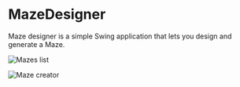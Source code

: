 MazeDesigner
============

Maze designer is a simple Swing application that lets you design and generate a Maze.


![Mazes list](https://www.dropbox.com/s/b3a8v05iruwhn8h/screen2.png)

![Maze creator](https://www.dropbox.com/s/nj5trtjztdfeg1x/screen1.png)
